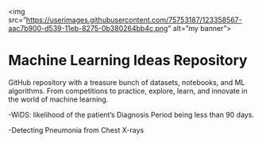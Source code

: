 <img src=”https://userimages.githubusercontent.com/75753187/123358567-aac7b900-d539-11eb-8275-0b380264bb4c.png" alt=”my banner”>

# **Machine Learning Ideas Repository**
GitHub repository with a treasure bunch of datasets, notebooks, and ML algorithms. From competitions to practice, explore, learn, and innovate in the world of machine learning. 

-WiDS: likelihood of the patient’s Diagnosis Period being less than 90 days.


-Detecting Pneumonia from Chest X-rays

